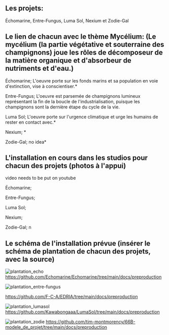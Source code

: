 ## Les projets:
Échomarine, Entre-Fungus, Luma Sol, Nexium et Zodie-Gal

## Le lien de chacun avec le thème Mycélium: (Le mycélium (la partie végétative et souterraine des champignons) joue les rôles de décomposeur de la matière organique et d'absorbeur de nutriments et d'eau.)

Échomarine; L'oeuvre porte sur les fonds marins et sa population en voie d'extinction, vise à conscientiser.*

Entre-Fungus; L'oeuvre est parsemée de champignons lumineux représentant la fin de la boucle de l'industrialisation, puisque les champignons sont la dernière étape du cycle de la vie. 

Luma Sol; L'oeuvre porte sur l'urgence climatique et urge les humains de rester en contact avec.*

Nexium; *

Zodie-Gal; no idea*

## L'installation en cours dans les studios pour chacun des projets (photos à l'appui)
video needs to be put on youtube

Échomarine; 

Entre-Fungus;  

Luma Sol; 

Nexium; 

Zodie-Gal; n

## Le schéma de l'installation prévue (insérer le schéma de plantation de chacun des projets, avec la source)
![plantation_echo](https://user-images.githubusercontent.com/90852900/216374037-8080de26-ad2f-4eeb-83c4-d4192a348956.png)
https://github.com/Echomarine/Echomarine/tree/main/docs/preproduction

![plantation_entre-fungus](https://github.com/F-C-A/EDRIA/blob/main/docs/preproduction/medias/plan_direction_capteur.png)

https://github.com/F-C-A/EDRIA/tree/main/docs/preproduction

![plantation_lumasol](https://user-images.githubusercontent.com/78884924/216162243-62f71502-2c40-4cc7-b42d-831b07b1f35d.png)
https://github.com/Kawabongaaa/LumaSol/tree/main/docs/preproduction

![plantation_zodie](https://github.com/tim-montmorency/66B-modele_de_projet/blob/main/docs/preproduction/medias/o3_plantation.svg)
https://github.com/tim-montmorency/66B-modele_de_projet/tree/main/docs/preproduction
